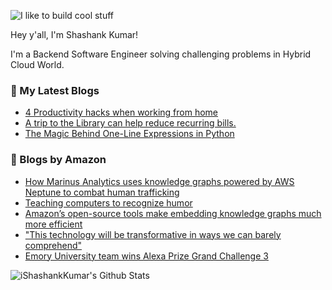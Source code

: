 ![I like to build cool stuff](https://res.cloudinary.com/dt8g3rhcy/image/upload/v1595929574/i_like_to_build_cool_shit._1_nzbwjh.png)

Hey y'all, I'm Shashank Kumar! 

I'm a Backend Software Engineer solving challenging problems in Hybrid Cloud World.

### 📕 My Latest Blogs
<!-- BLOG-POST-LIST:START -->
- [4 Productivity hacks when working from home](https://medium.com/swlh/4-productivity-hacks-when-working-from-home-18f10b72defa?source=rss-d24dda280d5f------2)
- [A trip to the Library can help reduce recurring bills.](https://medium.com/swlh/a-trip-to-the-library-can-help-reduce-recurring-bills-23bca495cdf5?source=rss-d24dda280d5f------2)
- [The Magic Behind One-Line Expressions in Python](https://medium.com/swlh/the-magic-behind-one-line-expressions-in-python-816c10180c5c?source=rss-d24dda280d5f------2)
<!-- BLOG-POST-LIST:END -->

### 📕 Blogs by Amazon
<!-- AMAZON-BLOG-POST-LIST:START -->
- [How Marinus Analytics uses knowledge graphs powered by AWS Neptune to combat human trafficking](https://www.amazon.science/latest-news/how-marinus-analytics-uses-knowledge-graphs-powered-by-aws-neptune-to-combat-human-trafficking)
- [Teaching computers to recognize humor](https://www.amazon.science/blog/teaching-computers-to-recognize-humor)
- [Amazon’s open-source tools make embedding knowledge graphs much more efficient](https://www.amazon.science/blog/amazons-open-source-tools-make-embedding-knowledge-graphs-much-more-efficient)
- ["This technology will be transformative in ways we can barely comprehend"](https://www.amazon.science/latest-news/alexa-prize-interviews)
- [Emory University team wins Alexa Prize Grand Challenge 3](https://www.amazon.science/latest-news/amazon-announces-2020-alexa-prize-winner-emory-university)
<!-- AMAZON-BLOG-POST-LIST:END -->



<img align="center" alt="iShashankKumar's Github Stats" src="https://github-readme-stats.vercel.app/api?username=ishashankkumar&show_icons=true&hide_border=true" />
